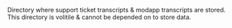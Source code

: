 Directory where support ticket transcripts & modapp transcripts are stored. This directory is volitile & cannot be depended on to store data.